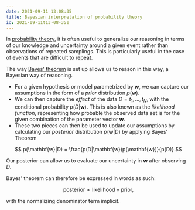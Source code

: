 ```yaml
---
date: 2021-09-11 13:08:35
title: Bayesian interpretation of probability theory
id: 2021-09-11t13-08-35z
---
```


In [probability theory](./2021-09-09t11-36-51z.md), it is often useful to
generalize our reasoning in terms of our knowledge and uncertainty around a
given event rather than observations of repeated samplings. This is particularly
useful in the case of events that are difficult to repeat.

The way [Bayes' theorem](./2021-09-10t18-29-28z.md) is set up allows us to
reason in this way, a Bayesian way of reasoning.

- For a given hypothesis or model parametrized by $\mathbf{w}$, we can capture
  our assumptions in the form of a _prior_ distribution $p(\mathbf{w})$.
- We can then capture the _effect_ of the data $D = {t_1, \dots, t_N}$, with the
  conditional probability $p(D|\mathbf{w})$. This is also known as the
  _likelihood function_, representing how probable the observed data set is for
  the given combination of the parameter vector $\mathbf{w}$.
- These two pieces can then be used to update our assumptions by calculating our
  _posterior_ distribution $p(\mathbf{w}|D)$ by applying Bayes' Theorem

$$
p(\mathbf{w}|D) = \frac{p(D|\mathbf{w})p(\mathbf{w})}{p(D)}
$$

Our posterior can allow us to evaluate our uncertainty in $\mathbf{w}$ after
observing $D$.

Bayes' theorem can therefore be expressed in words as such:

$$
\textrm{posterior} \propto \textrm{likelihood} \times \textrm{prior},
$$

with the normalizing denominator term implicit.
